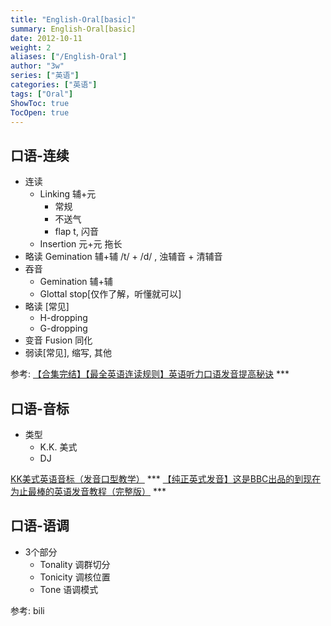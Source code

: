 ```yaml
---
title: "English-Oral[basic]"
summary: English-Oral[basic]
date: 2012-10-11
weight: 2
aliases: ["/English-Oral"]
author: "3w"
series: ["英语"]
categories: ["英语"]
tags: ["Oral"]
ShowToc: true
TocOpen: true
---
```


## 口语-连续 
 + 连读 
   - Linking 辅+元
     -  常规
     -  不送气
     -  flap t, 闪音  
   - Insertion 元+元 
     拖长    
+ 略读 Gemination 辅+辅
  /t/ + /d/ , 浊辅音 + 清辅音 
+ 吞音 
  - Gemination 辅+辅
  - Glottal stop[仅作了解，听懂就可以]
+ 略读 [常见]
  - H-dropping
  - G-dropping
+ 变音 Fusion 同化
+ 弱读[常见], 缩写, 其他


参考:
[【合集完结】【最全英语连读规则】英语听力口语发音提高秘诀](https://www.bilibili.com/video/BV1WW41147bm/) ***


## 口语-音标
+ 类型
  + K.K. 美式
  + DJ
  

[KK美式英语音标（发音口型教学）](https://www.bilibili.com/video/BV1cW411773Y/)  *** 
[【纯正英式发音】这是BBC出品的到现在为止最棒的英语发音教程（完整版）](https://www.bilibili.com/video/BV1GJ411X7hu/)  ***


## 口语-语调
+ 3个部分
  + Tonality 调群切分
  + Tonicity 调核位置
  + Tone  语调模式
  

参考:
bili

